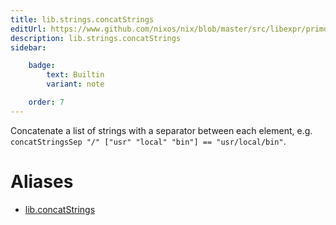 ```yaml
---
title: lib.strings.concatStrings
editUrl: https://www.github.com/nixos/nix/blob/master/src/libexpr/primops.cc
description: lib.strings.concatStrings
sidebar:

    badge:
        text: Builtin
        variant: note

    order: 7
---
```


Concatenate a list of strings with a separator between each
element, e.g. `concatStringsSep "/" ["usr" "local" "bin"] ==
"usr/local/bin"`.


# Aliases

- [lib.concatStrings](./reference/lib/lib-concatStrings)


